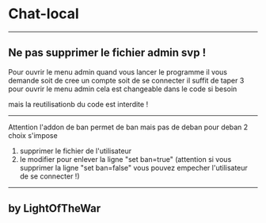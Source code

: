 # Chat-local
------------------------------------------
Ne pas supprimer le fichier admin svp !
------------------------------------------

Pour ouvrir le menu admin quand vous lancer le programme il vous demande soit de cree
un compte soit de se connecter il suffit de taper 3 pour ouvrir le menu admin cela est changeable dans
le code si besoin

mais la reutilisationb du code est interdite !

------------------------------------------

Attention l'addon de ban permet de ban mais pas de deban
pour deban 2 choix s'impose 
1. supprimer le fichier de l'utilisateur
2. le modifier pour enlever la ligne "set ban=true"
   (attention si vous supprimer la ligne "set ban=false" vous pouvez empecher l'utilisateur 
    de se connecter !)

------------------------------------------
by LightOfTheWar
------------------------------------------
